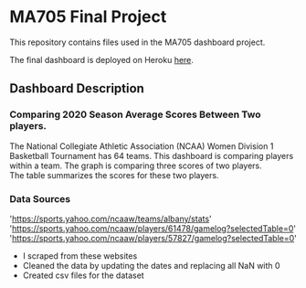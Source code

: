# MA705 Final Project

This repository contains files used in the MA705 dashboard project.

The final dashboard is deployed on Heroku [here](https://ncaawfinal.herokuapp.com/).


## Dashboard Description

### Comparing 2020 Season Average Scores Between Two players.
The National Collegiate Athletic Association (NCAA) Women Division 1 Basketball Tournament has 64 teams. 
This dashboard is comparing players within a team. 
The graph is comparing three scores of two players.        
The table summarizes the scores for these two players.

### Data Sources
'https://sports.yahoo.com/ncaaw/teams/albany/stats'
'https://sports.yahoo.com/ncaaw/players/61478/gamelog?selectedTable=0'
'https://sports.yahoo.com/ncaaw/players/57827/gamelog?selectedTable=0'

* I scraped from these websites
* Cleaned the data by updating the dates and replacing all NaN with 0
* Created csv files for the dataset 
 
